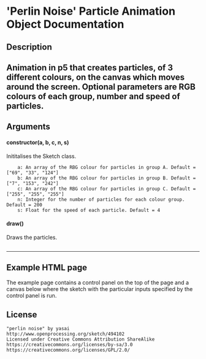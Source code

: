 # 'Perlin Noise' Particle Animation Object Documentation #
## Description ##
Animation in p5 that creates particles, of 3 different colours, on the canvas which moves around 
the screen. Optional parameters are RGB colours of each group, number and speed of particles.
---
## Arguments ##
#### constructor(a, b, c, n, s) 
Inititalises the Sketch class.
```
	a: An array of the RBG colour for particles in group A. Default = ["69", "33", "124"]
	b: An array of the RBG colour for particles in group B. Default = ["7", "153", "242"]
	c: An array of the RBG colour for particles in group C. Default = ["255", "255", "255"]
	n: Integer for the number of particles for each colour group. Default = 200
	s: Float for the speed of each particle. Default = 4 
```
#### draw()
Draws the particles.
```
```
---
## Example HTML page ##
The example page contains a control panel on the top of the page and a canvas below where the
sketch with the particular inputs specified by the control panel is run.

## License
```
"perlin noise" by yasai
http://www.openprocessing.org/sketch/494102
Licensed under Creative Commons Attribution ShareAlike
https://creativecommons.org/licenses/by-sa/3.0
https://creativecommons.org/licenses/GPL/2.0/
```
